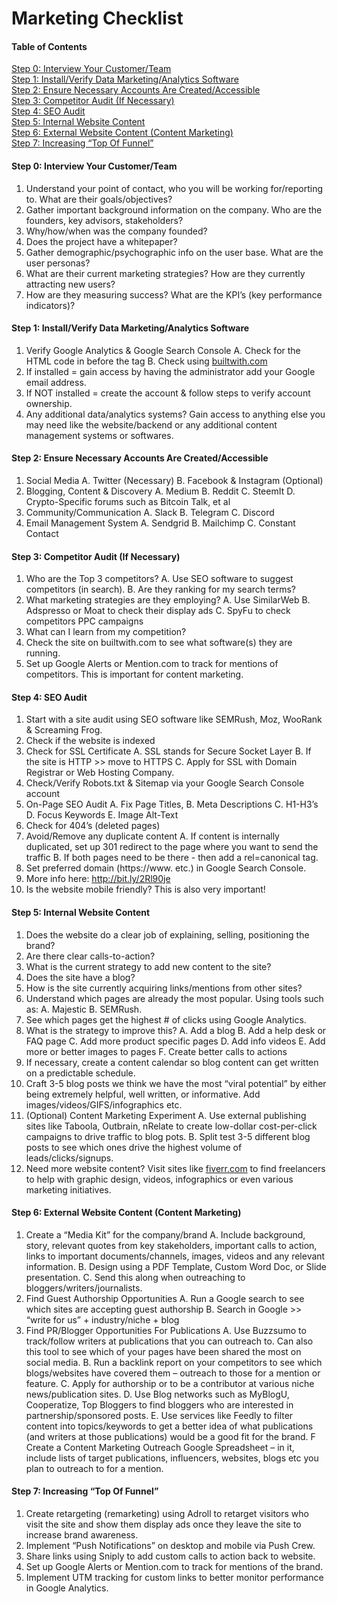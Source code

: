 # Marketing Checklist


#### Table of Contents
[Step 0: Interview Your Customer/Team](#step-0-interview-your-customer-team)  
[Step 1: Install/Verify Data Marketing/Analytics Software](#step-1-install-verify-data-marketing-analytics-software)  
[Step 2: Ensure Necessary Accounts Are Created/Accessible](#step-2-ensure-necessary-accounts-are-created-accessible)  
[Step 3: Competitor Audit (If Necessary)](#step-3-competitor-audit-if-necessary)  
[Step 4: SEO Audit](#step-4-seo-audit)  
[Step 5: Internal Website Content](#-step-5-internal-website-content)  
[Step 6: External Website Content (Content Marketing)](#step-6-external-wesbite-content-content-marketing)  
[Step 7: Increasing “Top Of Funnel”](#step-7-increasing-top-of-funnel)  


#### Step 0: Interview Your Customer/Team
1. Understand your point of contact, who you will be working for/reporting to. What are their goals/objectives?
2. Gather important background information on the company. Who are the founders, key advisors, stakeholders?
3. Why/how/when was the company founded?
4. Does the project have a whitepaper?
5. Gather demographic/psychographic info on the user base. What are the user personas?
6. What are their current marketing strategies? How are they currently attracting new users?
7. How are they measuring success? What are the KPI’s (key performance indicators)?

#### Step 1: Install/Verify Data Marketing/Analytics Software
1. Verify Google Analytics & Google Search Console
A. Check for the HTML code in before the <head/>  tag
B. Check using [builtwith.com](https://builtwith.com/)
2. If installed = gain access by having the administrator add your Google email address.
3. If NOT installed = create the account & follow steps to verify account ownership.
4. Any additional data/analytics systems? Gain access to anything else you may need like the website/backend or any additional content management systems or softwares.

#### Step 2: Ensure Necessary Accounts Are Created/Accessible
1. Social Media
A. Twitter (Necessary)
B. Facebook & Instagram  (Optional)
2. Blogging, Content & Discovery
A. Medium
B. Reddit
C. SteemIt
D. Crypto-Specific forums such as Bitcoin Talk, et al
3. Community/Communication
A. Slack
B. Telegram
C. Discord
4. Email Management System
A. Sendgrid
B. Mailchimp
C. Constant Contact

#### Step 3: Competitor Audit (If Necessary)
1. Who are the Top 3 competitors?
A. Use SEO software to suggest competitors (in search).
B. Are they ranking for my search terms?
2. What marketing strategies are they employing?
A. Use SimilarWeb
B. Adspresso or Moat to check their display ads
C. SpyFu to check competitors PPC campaigns
3. What can I learn from my competition?
4. Check the site on builtwith.com to see what software(s) they are running.
5. Set up Google Alerts or Mention.com to track for mentions of competitors. This is important for content marketing.

#### Step 4: SEO Audit
1. Start with a site audit using SEO software like SEMRush, Moz, WooRank & Screaming Frog.
2. Check if the website is indexed
3. Check for SSL Certificate
A. SSL stands for Secure Socket Layer
B. If the site is HTTP >> move to HTTPS
C. Apply for SSL with Domain Registrar or Web Hosting Company.
4. Check/Verify Robots.txt & Sitemap via your Google Search Console account
5. On-Page SEO Audit
A. Fix Page Titles,
B. Meta Descriptions
C. H1-H3’s
D. Focus Keywords
E. Image Alt-Text
6. Check for 404’s (deleted pages)
7. Avoid/Remove any duplicate content
A. If content is internally duplicated, set up 301 redirect to the page where you want to send the traffic
B. If both pages need to be there - then add a rel=canonical tag.
8. Set preferred domain (https://www. etc.) in Google Search Console.
9. More info here: http://bit.ly/2Rl90je
10. Is the website mobile friendly? This is also very important!

#### Step 5: Internal Website Content
1. Does the website do a clear job of explaining, selling, positioning the brand?
2. Are there clear calls-to-action?
3. What is the current strategy to add new content to the site?
4. Does the site have a blog?
5. How is the site currently acquiring links/mentions from other sites?
6. Understand which pages are already the most popular. Using tools such as:
A. Majestic
B. SEMRush.
7. See which pages get the highest # of clicks using Google Analytics.
8. What is the strategy to improve this?
A. Add a blog
B. Add a help desk or FAQ page
C. Add more product specific pages
D. Add info videos
E. Add more or better images to pages
F. Create better calls to actions
9. If necessary, create a content calendar so blog content can get written on a predictable schedule.
10. Craft 3-5 blog posts we think we have the most “viral potential” by either being extremely helpful, well written, or informative. Add images/videos/GIFS/infographics etc.
11. (Optional) Content Marketing Experiment
A. Use external publishing sites like Taboola, Outbrain, nRelate to create low-dollar cost-per-click campaigns to drive traffic to blog pots.
B. Split test 3-5 different blog posts to see which ones drive the highest volume of leads/clicks/signups.
12. Need more website content? Visit sites like [fiverr.com](https://www.fiverr.com/) to find freelancers to help with graphic design, videos, infographics or even various marketing initiatives.


#### Step 6: External Website Content (Content Marketing)
1. Create a “Media Kit” for the company/brand
A. Include background, story, relevant quotes from key stakeholders, important calls to action, links to important documents/channels, images, videos and any relevant information.
B. Design using a PDF Template, Custom Word Doc, or Slide presentation.
C. Send this along when outreaching to bloggers/writers/journalists.
2. Find Guest Authorship Opportunities
A. Run a Google search to see which sites are accepting guest authorship
B. Search in Google >> “write for us” + industry/niche + blog
3. Find PR/Blogger Opportunities For Publications
A. Use Buzzsumo to track/follow writers at publications that you can outreach to. Can also this tool to see which of your pages have been shared the most on social media.
B. Run a backlink report on your competitors to see which blogs/websites have covered them – outreach to those for a mention or feature.
C. Apply for authorship or to be a contributor at various niche news/publication sites.
D. Use Blog networks such as MyBlogU, Cooperatize,  Top Bloggers to find bloggers who are interested in partnership/sponsored posts.
E. Use services like Feedly to filter content into topics/keywords to get a better idea of what publications (and writers at those publications) would be a good fit for the brand.
F Create a Content Marketing Outreach Google Spreadsheet – in it, include lists of target publications, influencers, websites, blogs etc you plan to outreach to for a mention.

#### Step 7: Increasing “Top Of Funnel”
1. Create retargeting (remarketing) using Adroll to retarget visitors who visit the site and show them display ads once they leave the site to increase brand awareness.
2. Implement “Push Notifications” on desktop and mobile via Push Crew.
3. Share links using Sniply to add custom calls to action back to website.
4. Set up Google Alerts or Mention.com to track for mentions of the brand.
5. Implement UTM tracking for custom links to better monitor performance in Google Analytics.
